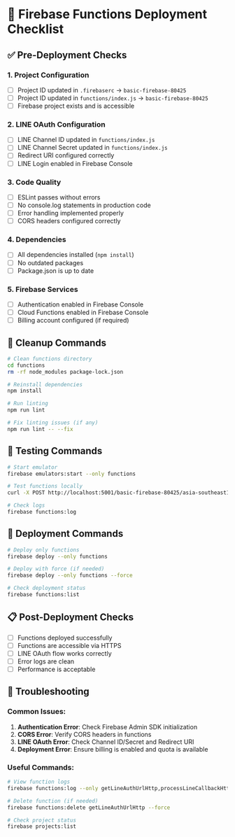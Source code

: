 # 🚀 Firebase Functions Deployment Checklist

## ✅ Pre-Deployment Checks

### 1. **Project Configuration**
- [ ] Project ID updated in `.firebaserc` → `basic-firebase-80425`
- [ ] Project ID updated in `functions/index.js` → `basic-firebase-80425`
- [ ] Firebase project exists and is accessible

### 2. **LINE OAuth Configuration**
- [ ] LINE Channel ID updated in `functions/index.js`
- [ ] LINE Channel Secret updated in `functions/index.js`
- [ ] Redirect URI configured correctly
- [ ] LINE Login enabled in Firebase Console

### 3. **Code Quality**
- [ ] ESLint passes without errors
- [ ] No console.log statements in production code
- [ ] Error handling implemented properly
- [ ] CORS headers configured correctly

### 4. **Dependencies**
- [ ] All dependencies installed (`npm install`)
- [ ] No outdated packages
- [ ] Package.json is up to date

### 5. **Firebase Services**
- [ ] Authentication enabled in Firebase Console
- [ ] Cloud Functions enabled in Firebase Console
- [ ] Billing account configured (if required)

## 🧹 Cleanup Commands

```bash
# Clean functions directory
cd functions
rm -rf node_modules package-lock.json

# Reinstall dependencies
npm install

# Run linting
npm run lint

# Fix linting issues (if any)
npm run lint -- --fix
```

## 🧪 Testing Commands

```bash
# Start emulator
firebase emulators:start --only functions

# Test functions locally
curl -X POST http://localhost:5001/basic-firebase-80425/asia-southeast1/getLineAuthUrlHttp

# Check logs
firebase functions:log
```

## 🚀 Deployment Commands

```bash
# Deploy only functions
firebase deploy --only functions

# Deploy with force (if needed)
firebase deploy --only functions --force

# Check deployment status
firebase functions:list
```

## 📋 Post-Deployment Checks

- [ ] Functions deployed successfully
- [ ] Functions are accessible via HTTPS
- [ ] LINE OAuth flow works correctly
- [ ] Error logs are clean
- [ ] Performance is acceptable

## 🔧 Troubleshooting

### Common Issues:
1. **Authentication Error**: Check Firebase Admin SDK initialization
2. **CORS Error**: Verify CORS headers in functions
3. **LINE OAuth Error**: Check Channel ID/Secret and Redirect URI
4. **Deployment Error**: Ensure billing is enabled and quota is available

### Useful Commands:
```bash
# View function logs
firebase functions:log --only getLineAuthUrlHttp,processLineCallbackHttp

# Delete function (if needed)
firebase functions:delete getLineAuthUrlHttp --force

# Check project status
firebase projects:list
``` 